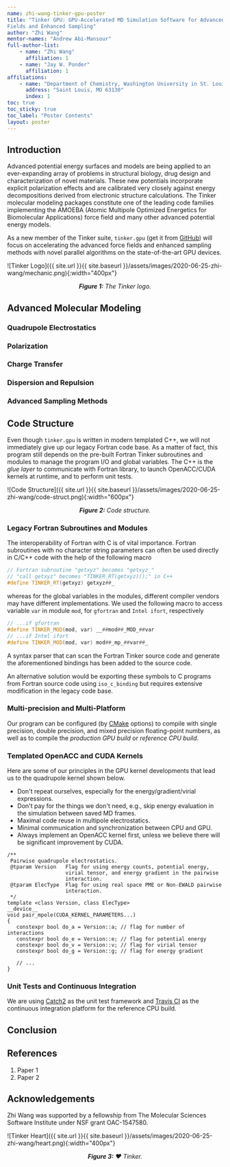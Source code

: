 ```yaml
---
name: zhi-wang-tinker-gpu-poster
title: "Tinker GPU: GPU-Accelerated MD Simulation Software for Advanced Force
Fields and Enhanced Sampling"
author: "Zhi Wang"
mentor-names: "Andrew Abi-Mansour"
full-author-list:
    - name: "Zhi Wang"
      affiliation: 1
    - name: "Jay W. Ponder"
      affiliation: 1
affiliations:
    - name: "Department of Chemistry, Washington University in St. Louis"
      address: "Saint Louis, MO 63130"
      index: 1
toc: true
toc_sticky: true
toc_label: "Poster Contents"
layout: poster
---
```


## Introduction

Advanced potential energy surfaces and models are being applied to an
ever-expanding array of problems in structural biology, drug design and
characterization of novel materials. These new potentials incorporate explicit
polarization effects and are calibrated very closely against energy
decompositions derived from electronic structure calculations. The Tinker
molecular modeling packages constitute one of the leading code families
implementing the AMOEBA (Atomic Multipole Optimized Energetics for Biomolecular
Applications) force field and many other advanced potential energy models.

As a new member of the Tinker suite, `tinker.gpu`
(get it from [GitHub](https://github.com/zhi-wang/tinker.gpu)) will focus on
accelerating the advanced force fields and enhanced sampling methods with novel
parallel algorithms on the state-of-the-art GPU devices.

![Tinker Logo]({{ site.url }}{{ site.baseurl }}/assets/images/2020-06-25-zhi-wang/mechanic.png){:width="400px"}
<center><i><b>Figure 1:</b> The Tinker logo.</i></center>

## Advanced Molecular Modeling

### Quadrupole Electrostatics

### Polarization

### Charge Transfer

### Dispersion and Repulsion

### Advanced Sampling Methods

## Code Structure

Even though `tinker.gpu` is written in modern templated C++, we will not
immediately give up our legacy Fortran code base. As a matter of fact, this
program still depends on the pre-built Fortran Tinker subroutines and modules
to manage the program I/O and global variables. The C++ is the *glue layer* to
communicate with Fortran library, to launch OpenACC/CUDA kernels at runtime,
and to perform unit tests.

![Code Structure]({{ site.url }}{{ site.baseurl }}/assets/images/2020-06-25-zhi-wang/code-struct.png){:width="600px"}
<center><i><b>Figure 2:</b> Code structure.</i></center>

### Legacy Fortran Subroutines and Modules

The interoperability of Fortran with C is of vital importance. Fortran
subroutines with no character string parameters can often be used directly in
C/C++ code with the help of the following macro

```cpp
// Fortran subroutine "getxyz" becomes "getxyz_"
// "call getxyz" becomes "TINKER_RT(getxyz)();" in C++
#define TINKER_RT(getxyz) getxyz##_
```

whereas for the global variables in the modules, different compiler vendors may
have different implementations. We used the following macro to access variable
`var` in module `mod`, for `gfortran` and `Intel ifort`, respectively

```cpp
// ...if gfortran
#define TINKER_MOD(mod, var) __##mod##_MOD_##var
// ...if Intel ifort
#define TINKER_MOD(mod, var) mod##_mp_##var##_
```

A syntax parser that can scan the Fortran Tinker source code and generate the
aforementioned bindings has been added to the source code.

An alternative solution would be exporting these symbols to C programs from
Fortran source code using `iso_c_binding` but requires extensive modification
in the legacy code base.

### Multi-precision and Multi-Platform

Our program can be configured (by [CMake](https://cmake.org) options)
to compile with single precision, double precision, and mixed precision
floating-point numbers, as well as to compile the *production GPU build*
or *reference CPU build*.

### Templated OpenACC and CUDA Kernels

Here are some of our principles in the GPU kernel developments that lead us to
the quadrupole kernel shown below.
* Don't repeat ourselves, especially for the energy/gradient/virial expressions.
* Don't pay for the things we don't need, e.g., skip energy evaluation in the
  simulation between saved MD frames.
* Maximal code reuse in multipole electrostatics.
* Minimal communication and synchronization between CPU and GPU.
* Always implement an OpenACC kernel first, unless we believe there will be
  significant improvement by CUDA.

```cuda
/**
 Pairwise quadrupole electrostatics.
 @tparam Version   Flag for using energy counts, potential energy,
                   virial tensor, and energy gradient in the pairwise
                   interaction.
 @tparam ElecType  Flag for using real space PME or Non-EWALD pairwise
                   interaction.
 */
template <class Version, class ElecType>
__device__
void pair_mpole(CUDA_KERNEL_PARAMETERS...)
{
   constexpr bool do_a = Version::a; // flag for number of interactions
   constexpr bool do_e = Version::e; // flag for potential energy
   constexpr bool do_v = Version::v; // flag for virial tensor
   constexpr bool do_g = Version::g; // flag for energy gradient

   // ...
}
```

### Unit Tests and Continuous Integration

We are using [Catch2](https://github.com/catchorg/Catch2) as the unit test
framework and [Travis CI](https://travis-ci.com/github/zhi-wang/tinker.gpu)
as the continuous integration platform for the reference CPU build.

## Conclusion
<!-- comparable to benchmark in JCTC paper -->

## References
1. Paper 1
2. Paper 2

## Acknowledgements

Zhi Wang was supported by a fellowship from The Molecular Sciences Software
Institute under NSF grant OAC-1547580.

![Tinker Heart]({{ site.url }}{{ site.baseurl }}/assets/images/2020-06-25-zhi-wang/heart.png){:width="400px"}
<center><i><b>Figure 3:</b> ❤️ Tinker.</i></center>
